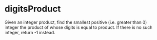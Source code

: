 <h1>digitsProduct
</h1>
<p>Given an integer product, find the smallest positive (i.e. greater than 0) integer the product of whose digits is equal to product. If there is no such integer, return -1 instead.</p>
